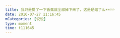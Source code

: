```yaml
---
title: 我只是提了一下香蕉就全部掉下来了，这是晒熔了么☀️☀️💦💦
date: 2016-07-27 11:16:45
mCategories: [说说]
type: moment
time: t111645
---
```


<div id="pics-20160727111645"></div>

<script src="/lib/moment/pics.js"></script>
<script>
var data = [
    {"link": "2016-07-27_000001.jpeg", "type": "shuoshuo"}
];
picsRender(data, "pics-20160727111645");
</script>
